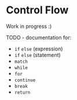
# Control Flow

Work in progress :)

TODO - documentation for:
- `if` `else` (expression)
- `if` `else` (statement)
- `match`
- `while`
- `for`
- `continue`
- `break`
- `return`